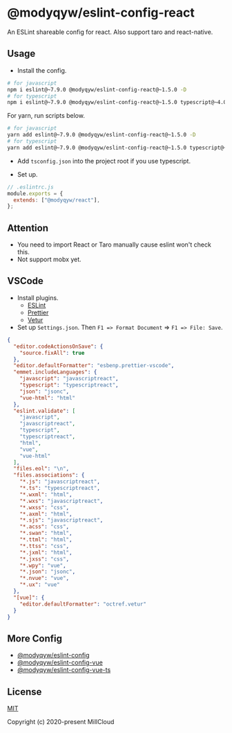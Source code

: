 # @modyqyw/eslint-config-react

An ESLint shareable config for react. Also support taro and react-native.

## Usage

- Install the config.

```sh
# for javascript
npm i eslint@~7.9.0 @modyqyw/eslint-config-react@~1.5.0 -D
# for typescript
npm i eslint@~7.9.0 @modyqyw/eslint-config-react@~1.5.0 typescript@~4.0.0 -D
```

For yarn, run scripts below.

```sh
# for javascript
yarn add eslint@~7.9.0 @modyqyw/eslint-config-react@~1.5.0 -D
# for typescript
yarn add eslint@~7.9.0 @modyqyw/eslint-config-react@~1.5.0 typescript@~4.0.0 -D
```

- Add `tsconfig.json` into the project root if you use typescript.

- Set up.

```js
// .eslintrc.js
module.exports = {
  extends: ["@modyqyw/react"],
};
```

## Attention

- You need to import React or Taro manually cause eslint won't check this.
- Not support mobx yet.

## VSCode

- Install plugins.
  - [ESLint](https://marketplace.visualstudio.com/items?itemName=dbaeumer.vscode-eslint)
  - [Prettier](https://marketplace.visualstudio.com/items?itemName=esbenp.prettier-vscode)
  - [Vetur](https://marketplace.visualstudio.com/items?itemName=octref.vetur)
- Set up `Settings.json`. Then `F1 => Format Document` => `F1 => File: Save`.

```json
{
  "editor.codeActionsOnSave": {
    "source.fixAll": true
  },
  "editor.defaultFormatter": "esbenp.prettier-vscode",
  "emmet.includeLanguages": {
    "javascript": "javascriptreact",
    "typescript": "typescriptreact",
    "json": "jsonc",
    "vue-html": "html"
  },
  "eslint.validate": [
    "javascript",
    "javascriptreact",
    "typescript",
    "typescriptreact",
    "html",
    "vue",
    "vue-html"
  ],
  "files.eol": "\n",
  "files.associations": {
    "*.js": "javascriptreact",
    "*.ts": "typescriptreact",
    "*.wxml": "html",
    "*.wxs": "javascriptreact",
    "*.wxss": "css",
    "*.axml": "html",
    "*.sjs": "javascriptreact",
    "*.acss": "css",
    "*.swan": "html",
    "*.ttml": "html",
    "*.ttss": "css",
    "*.jxml": "html",
    "*.jxss": "css",
    "*.wpy": "vue",
    "*.json": "jsonc",
    "*.nvue": "vue",
    "*.ux": "vue"
  },
  "[vue]": {
    "editor.defaultFormatter": "octref.vetur"
  }
}
```

## More Config

- [@modyqyw/eslint-config](https://github.com/MillCloud/eslint-config)
- [@modyqyw/eslint-config-vue](https://github.com/MillCloud/eslint-config-vue)
- [@modyqyw/eslint-config-vue-ts](https://github.com/MillCloud/eslint-config-vue-ts)

## License

[MIT](./LICENSE)

Copyright (c) 2020-present MillCloud
